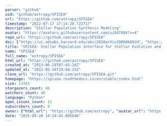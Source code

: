```yaml
---
parser: "github"
uid: "github/astropy/SPISEA"
url: "https://github.com/astropy/SPISEA"
timestamp: "2022-07-17 17:14:20.722717"
description: "Stellar Population Synthesis Modeling"
avatar: "https://avatars.githubusercontent.com/u/847984?v=4"
repo_url: "https://github.com/astropy/SPISEA"
doi: ["https://ui.adsabs.harvard.edu/abs/2020arXiv200606691H", "https://ui.adsabs.harvard.edu/abs/2020ascl.soft06016H/abstract"]
title: "SPISEA: Stellar Population Interface for Stellar Evolution and Atmospheres"
name: "SPISEA"
full_name: "astropy/SPISEA"
html_url: "https://github.com/astropy/SPISEA"
created_at: "2013-06-28T07:45:34Z"
updated_at: "2022-05-30T19:04:25Z"
clone_url: "https://github.com/astropy/SPISEA.git"
homepage: "https://spisea.readthedocs.io/en/stable/index.html"
size: 13383
stargazers_count: 46
watchers_count: 46
language: "Python"
open_issues_count: 12
subscribers_count: 9
owner: {"html_url": "https://github.com/astropy", "avatar_url": "https://avatars.githubusercontent.com/u/847984?v=4", "login": "astropy", "type": "Organization"}
date: "2025-09-20 14:24:42.605648"
---
```

